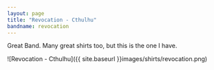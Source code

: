 ```yaml
---
layout: page
title: "Revocation - Cthulhu"
bandname: revocation
---
```


Great Band. Many great shirts too, but this is the one I have.

![Revocation - Cthulhu]({{ site.baseurl }}images/shirts/revocation.png)
